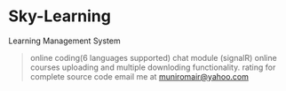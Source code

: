 # Sky-Learning
Learning Management System
>online coding(6 languages supported)
>chat module (signalR)
>online courses
>uploading and multiple downloding functionality.
>rating
for complete source code email me at muniromair@yahoo.com
